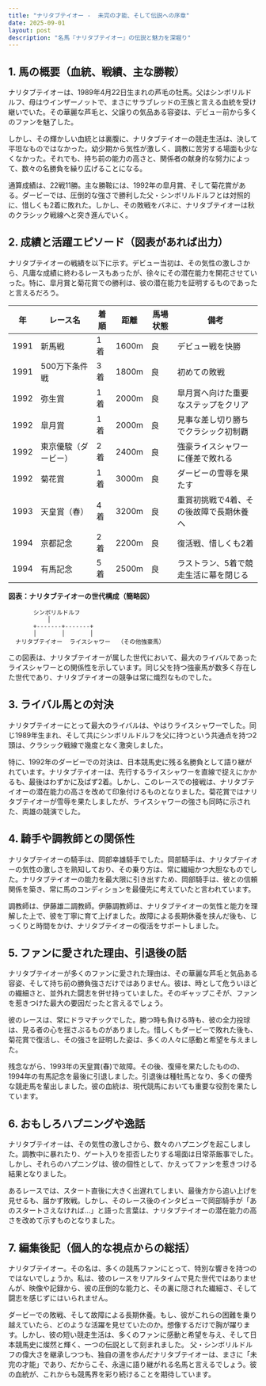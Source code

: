 ```yaml
---
title: "ナリタブテイオー -  未完の才能、そして伝説への序章"
date: 2025-09-01
layout: post
description: "名馬『ナリタブテイオー』の伝説と魅力を深堀り"
---
```


## 1. 馬の概要（血統、戦績、主な勝鞍）

ナリタブテイオーは、1989年4月22日生まれの芦毛の牡馬。父はシンボリルドルフ、母はウインザーノットで、まさにサラブレッドの王族と言える血統を受け継いでいた。その華麗な芦毛と、父譲りの気品ある容姿は、デビュー前から多くのファンを魅了した。

しかし、その輝かしい血統とは裏腹に、ナリタブテイオーの競走生活は、決して平坦なものではなかった。幼少期から気性が激しく、調教に苦労する場面も少なくなかった。それでも、持ち前の能力の高さと、関係者の献身的な努力によって、数々の名勝負を繰り広げることになる。

通算成績は、22戦11勝。主な勝鞍には、1992年の皐月賞、そして菊花賞がある。ダービーでは、圧倒的な強さで勝利した父・シンボリルドルフとは対照的に、惜しくも2着に敗れた。しかし、その敗戦をバネに、ナリタブテイオーは秋のクラシック戦線へと突き進んでいく。


## 2. 成績と活躍エピソード（図表があれば出力）

ナリタブテイオーの戦績を以下に示す。デビュー当初は、その気性の激しさから、凡庸な成績に終わるレースもあったが、徐々にその潜在能力を開花させていった。特に、皐月賞と菊花賞での勝利は、彼の潜在能力を証明するものであったと言えるだろう。

| 年 | レース名          | 着順 | 距離 | 馬場状態 | 備考                                      |
|---|-----------------|-----|-----|---------|-------------------------------------------|
| 1991 | 新馬戦           | 1着 | 1600m | 良      | デビュー戦を快勝                         |
| 1991 | 500万下条件戦    | 3着 | 1800m | 良      | 初めての敗戦                             |
| 1992 | 弥生賞           | 1着 | 2000m | 良      | 皐月賞へ向けた重要なステップをクリア      |
| 1992 | 皐月賞           | 1着 | 2000m | 良      | 見事な差し切り勝ちでクラシック初制覇       |
| 1992 | 東京優駿（ダービー）| 2着 | 2400m | 良      | 強豪ライスシャワーに僅差で敗れる           |
| 1992 | 菊花賞           | 1着 | 3000m | 良      | ダービーの雪辱を果たす                     |
| 1993 | 天皇賞（春）     | 4着 | 3200m | 良      | 重賞初挑戦で4着、その後故障で長期休養へ |
| 1994 | 京都記念         | 2着 | 2200m | 良      | 復活戦、惜しくも2着                     |
| 1994 | 有馬記念         | 5着 | 2500m | 良      | ラストラン、5着で競走生活に幕を閉じる     |


**図表：ナリタブテイオーの世代構成（簡略図）**

```
       シンボリルドルフ
           │
       +-------+-------+
       │       │       │
  ナリタブテイオー  ライスシャワー  （その他強豪馬）
```

この図表は、ナリタブテイオーが属した世代において、最大のライバルであったライスシャワーとの関係性を示しています。同じ父を持つ強豪馬が数多く存在した世代であり、ナリタブテイオーの競争は常に熾烈なものでした。


## 3. ライバル馬との対決

ナリタブテイオーにとって最大のライバルは、やはりライスシャワーでした。同じ1989年生まれ、そして共にシンボリルドルフを父に持つという共通点を持つ2頭は、クラシック戦線で幾度となく激突しました。

特に、1992年のダービーでの対決は、日本競馬史に残る名勝負として語り継がれています。ナリタブテイオーは、先行するライスシャワーを直線で捉えにかかるも、最後はわずかに及ばず2着。しかし、このレースでの接戦は、ナリタブテイオーの潜在能力の高さを改めて印象付けるものとなりました。菊花賞ではナリタブテイオーが雪辱を果たしましたが、ライスシャワーの強さも同時に示された、両雄の競演でした。


## 4. 騎手や調教師との関係性

ナリタブテイオーの騎手は、岡部幸雄騎手でした。岡部騎手は、ナリタブテイオーの気性の激しさを熟知しており、その乗り方は、常に繊細かつ大胆なものでした。ナリタブテイオーの能力を最大限に引き出すため、岡部騎手は、彼との信頼関係を築き、常に馬のコンディションを最優先に考えていたと言われています。

調教師は、伊藤雄二調教師。伊藤調教師は、ナリタブテイオーの気性と能力を理解した上で、彼を丁寧に育て上げました。故障による長期休養を挟んだ後も、じっくりと時間をかけ、ナリタブテイオーの復活をサポートしました。


## 5. ファンに愛された理由、引退後の話

ナリタブテイオーが多くのファンに愛された理由は、その華麗な芦毛と気品ある容姿、そして持ち前の勝負強さだけではありません。彼は、時として危ういほどの繊細さと、並外れた闘志を併せ持っていました。そのギャップこそが、ファンを惹きつけた最大の要因だったと言えるでしょう。

彼のレースは、常にドラマチックでした。勝つ時も負ける時も、彼の全力投球は、見る者の心を揺さぶるものがありました。惜しくもダービーで敗れた後も、菊花賞で復活し、その強さを証明した姿は、多くの人々に感動と希望を与えました。

残念ながら、1993年の天皇賞(春)で故障。その後、復帰を果たしたものの、1994年の有馬記念を最後に引退しました。引退後は種牡馬となり、多くの優秀な競走馬を輩出しました。彼の血統は、現代競馬においても重要な役割を果たしています。


## 6. おもしろハプニングや逸話

ナリタブテイオーは、その気性の激しさから、数々のハプニングを起こしました。調教中に暴れたり、ゲート入りを拒否したりする場面は日常茶飯事でした。しかし、それらのハプニングは、彼の個性として、かえってファンを惹きつける結果となりました。

あるレースでは、スタート直後に大きく出遅れてしまい、最後方から追い上げを見せるも、届かず敗戦。しかし、そのレース後のインタビューで岡部騎手が「あのスタートさえなければ…」と語った言葉は、ナリタブテイオーの潜在能力の高さを改めて示すものとなりました。


## 7. 編集後記（個人的な視点からの総括）

ナリタブテイオー。その名は、多くの競馬ファンにとって、特別な響きを持つのではないでしょうか。私は、彼のレースをリアルタイムで見た世代ではありませんが、映像や記録から、彼の圧倒的な能力と、その裏に隠された繊細さ、そして闘志を感じずにはいられません。

ダービーでの敗戦、そして故障による長期休養。もし、彼がこれらの困難を乗り越えていたら、どのような活躍を見せていたのか。想像するだけで胸が躍ります。しかし、彼の短い競走生活は、多くのファンに感動と希望を与え、そして日本競馬史に燦然と輝く、一つの伝説として刻まれました。  父・シンボリルドルフの偉大さを継承しつつも、独自の道を歩んだナリタブテイオーは、まさに「未完の才能」であり、だからこそ、永遠に語り継がれる名馬と言えるでしょう。彼の血統が、これからも競馬界を彩り続けることを期待しています。

